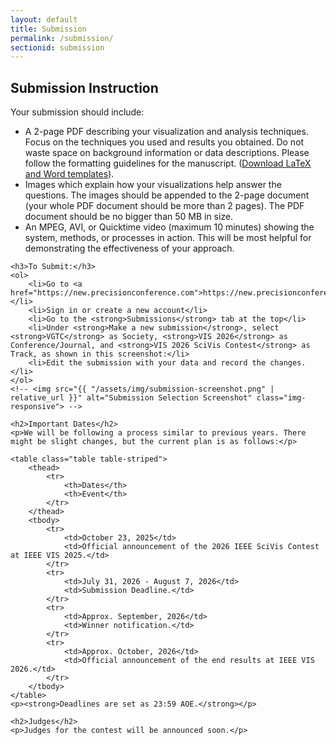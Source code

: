 ```yaml
---
layout: default
title: Submission
permalink: /submission/
sectionid: submission
---
```


<div class="container">
    <!-- <h1>Submission</h1> -->
    <h2>Submission Instruction</h2>
    <p>Your submission should include:</p>
    <ul>
        <li>A 2-page PDF describing your visualization and analysis techniques. Focus on the techniques you used and results you obtained. Do not waste space on background information or data descriptions. Please follow the formatting guidelines for the manuscript. (<a href="https://www.github.com">Download LaTeX and Word templates</a>).</li>
        <li>Images which explain how your visualizations help answer the questions. The images should be appended to the 2-page document (your whole PDF document should be more than 2 pages). The PDF document should be no bigger than 50 MB in size.</li>
        <li>An MPEG, AVI, or Quicktime video (maximum 10 minutes) showing the system, methods, or processes in action. This will be most helpful for demonstrating the effectiveness of your approach.</li>
    </ul>

    <h3>To Submit:</h3>
    <ol>
        <li>Go to <a href="https://new.precisionconference.com">https://new.precisionconference.com</a></li>
        <li>Sign in or create a new account</li>
        <li>Go to the <strong>Submissions</strong> tab at the top</li>
        <li>Under <strong>Make a new submission</strong>, select <strong>VGTC</strong> as Society, <strong>VIS 2026</strong> as Conference/Journal, and <strong>VIS 2026 SciVis Contest</strong> as Track, as shown in this screenshot:</li>
        <li>Edit the submission with your data and record the changes.</li>
    </ol>
    <!-- <img src="{{ "/assets/img/submission-screenshot.png" | relative_url }}" alt="Submission Selection Screenshot" class="img-responsive"> -->
    
    <h2>Important Dates</h2>
    <p>We will be following a process similar to previous years. There might be slight changes, but the current plan is as follows:</p>
    
    <table class="table table-striped">
        <thead>
            <tr>
                <th>Dates</th>
                <th>Event</th>
            </tr>
        </thead>
        <tbody>
            <tr>
                <td>October 23, 2025</td>
                <td>Official announcement of the 2026 IEEE SciVis Contest at IEEE VIS 2025.</td>
            </tr>
            <tr>
                <td>July 31, 2026 - August 7, 2026</td>
                <td>Submission Deadline.</td>
            </tr>
            <tr>
                <td>Approx. September, 2026</td>
                <td>Winner notification.</td>
            </tr>
            <tr>
                <td>Approx. October, 2026</td>
                <td>Official announcement of the end results at IEEE VIS 2026.</td>
            </tr>
        </tbody>
    </table>
    <p><strong>Deadlines are set as 23:59 AOE.</strong></p>

    <h2>Judges</h2>
    <p>Judges for the contest will be announced soon.</p>
</div>
